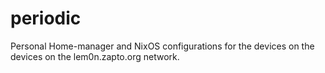 
# periodic

Personal Home-manager and NixOS configurations for the devices on the
devices on the lem0n.zapto.org network.
